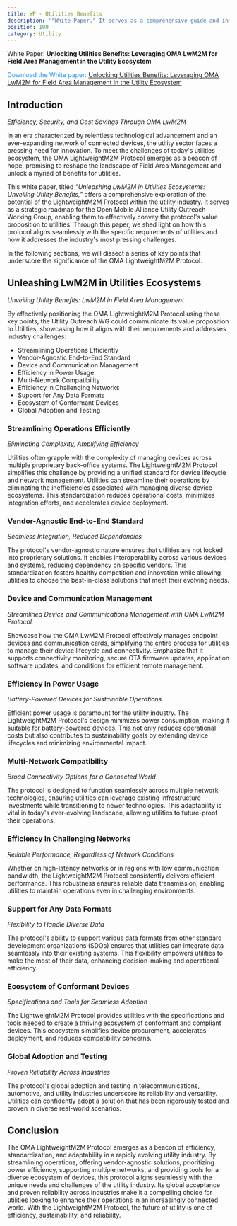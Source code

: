 ```yaml
---
title: WP - Utilities Benefits
description: '"White Paper." It serves as a comprehensive guide and informational resource focused on the OMA LightweightM2M Protocol and its applications in the utility sector.'
position: 100
category: Utility
---
```


White Paper: **Unlocking Utilities Benefits: Leveraging OMA LwM2M for Field Area Management in the Utility Ecosystem**

<alert>
  <p style="color:DodgerBlue;">
    Download the White paper:
    <a target="_blank" href="https://md2html-tool.com/docs/OpenMobileAlliance/utility-outreach/main/b82f6bf/utility-position/OMA-WP-LwM2M-Utilities-Benefits-20231001-A_full.pdf">
      Unlocking Utilities Benefits: Leveraging OMA LwM2M for Field Area Management in the Utility Ecosystem</a></p>
</alert>


## Introduction
*Efficiency, Security, and Cost Savings Through OMA LwM2M*

In an era characterized by relentless technological advancement and an ever-expanding network of connected devices, the utility sector faces a pressing need for innovation. To meet the challenges of today's utilities ecosystem, the OMA LightweightM2M Protocol emerges as a beacon of hope, promising to reshape the landscape of Field Area Management and unlock a myriad of benefits for utilities.

This white paper, titled *"Unleashing LwM2M in Utilities Ecosystems: Unveiling Utility Benefits,"* offers a comprehensive exploration of the potential of the LightweightM2M Protocol within the utility industry. It serves as a strategic roadmap for the Open Mobile Alliance Utility Outreach Working Group, enabling them to effectively convey the protocol's value proposition to utilities. Through this paper, we shed light on how this protocol aligns seamlessly with the specific requirements of utilities and how it addresses the industry's most pressing challenges.

In the following sections, we will dissect a series of key points that underscore the significance of the OMA LightweightM2M Protocol.

## Unleashing LwM2M in Utilities Ecosystems
*Unveiling Utility Benefits: LwM2M in Field Area Management*
 
By effectively positioning the OMA LightweightM2M Protocol using these key points, the Utility Outreach WG could communicate its value proposition to Utilities, showcasing how it aligns with their requirements and addresses industry challenges:
 
* Streamlining Operations Efficiently
* Vendor-Agnostic End-to-End Standard
* Device and Communication Management
* Efficiency in Power Usage
* Multi-Network Compatibility
* Efficiency in Challenging Networks
* Support for Any Data Formats
* Ecosystem of Conformant Devices
* Global Adoption and Testing

### Streamlining Operations Efficiently

*Eliminating Complexity, Amplifying Efficiency*

Utilities often grapple with the complexity of managing devices across multiple proprietary back-office systems. The LightweightM2M Protocol simplifies this challenge by providing a unified standard for device lifecycle and network management. Utilities can streamline their operations by eliminating the inefficiencies associated with managing diverse device ecosystems. This standardization reduces operational costs, minimizes integration efforts, and accelerates device deployment.

### Vendor-Agnostic End-to-End Standard

*Seamless Integration, Reduced Dependencies*

The protocol's vendor-agnostic nature ensures that utilities are not locked into proprietary solutions. It enables interoperability across various devices and systems, reducing dependency on specific vendors. This standardization fosters healthy competition and innovation while allowing utilities to choose the best-in-class solutions that meet their evolving needs.

### Device and Communication Management
*Streamlined Device and Communications Management with OMA LwM2M Protocol*

Showcase how the OMA LwM2M Protocol effectively manages endpoint devices and communication cards, simplifying the entire process for utilities to manage their device lifecycle and connectivity. Emphasize that it supports connectivity monitoring, secure OTA firmware updates, application software updates, and conditions for efficient remote management.

### Efficiency in Power Usage

*Battery-Powered Devices for Sustainable Operations*

Efficient power usage is paramount for the utility industry. The LightweightM2M Protocol's design minimizes power consumption, making it suitable for battery-powered devices. This not only reduces operational costs but also contributes to sustainability goals by extending device lifecycles and minimizing environmental impact.

### Multi-Network Compatibility

*Broad Connectivity Options for a Connected World*

The protocol is designed to function seamlessly across multiple network technologies, ensuring utilities can leverage existing infrastructure investments while transitioning to newer technologies. This adaptability is vital in today's ever-evolving landscape, allowing utilities to future-proof their operations.

### Efficiency in Challenging Networks

*Reliable Performance, Regardless of Network Conditions*

Whether on high-latency networks or in regions with low communication bandwidth, the LightweightM2M Protocol consistently delivers efficient performance. This robustness ensures reliable data transmission, enabling utilities to maintain operations even in challenging environments.

### Support for Any Data Formats

*Flexibility to Handle Diverse Data*

The protocol's ability to support various data formats from other standard development organizations (SDOs) ensures that utilities can integrate data seamlessly into their existing systems. This flexibility empowers utilities to make the most of their data, enhancing decision-making and operational efficiency.

### Ecosystem of Conformant Devices

*Specifications and Tools for Seamless Adoption*

The LightweightM2M Protocol provides utilities with the specifications and tools needed to create a thriving ecosystem of conformant and compliant devices. This ecosystem simplifies device procurement, accelerates deployment, and reduces compatibility concerns.

### Global Adoption and Testing

*Proven Reliability Across Industries*

The protocol's global adoption and testing in telecommunications, automotive, and utility industries underscore its reliability and versatility. Utilities can confidently adopt a solution that has been rigorously tested and proven in diverse real-world scenarios.

## Conclusion

The OMA LightweightM2M Protocol emerges as a beacon of efficiency, standardization, and adaptability in a rapidly evolving utility industry. By streamlining operations, offering vendor-agnostic solutions, prioritizing power efficiency, supporting multiple networks, and providing tools for a diverse ecosystem of devices, this protocol aligns seamlessly with the unique needs and challenges of the utility industry. Its global acceptance and proven reliability across industries make it a compelling choice for utilities looking to enhance their operations in an increasingly connected world. With the LightweightM2M Protocol, the future of utility is one of efficiency, sustainability, and reliability.


